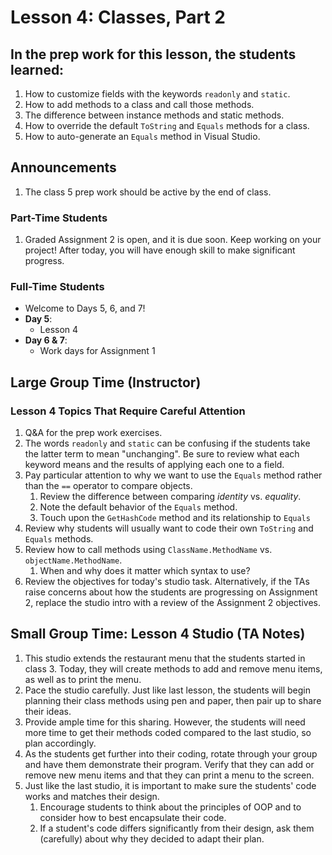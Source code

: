 # Lesson 4: Classes, Part 2

## In the prep work for this lesson, the students learned:

1. How to customize fields with the keywords ``readonly`` and ``static``.
1. How to add methods to a class and call those methods.
1. The difference between instance methods and static methods.
1. How to override the default ``ToString`` and ``Equals`` methods for a class.
1. How to auto-generate an ``Equals`` method in Visual Studio.

## Announcements

1. The class 5 prep work should be active by the end of class.


### Part-Time Students

1. Graded Assignment 2 is open, and it is due soon. Keep working on your project! After today, you will have enough skill to make significant progress.

### Full-Time Students

* Welcome to Days 5, 6, and 7!
* **Day 5**:
    * Lesson 4
* **Day 6 & 7**:
    * Work days for Assignment 1

## Large Group Time (Instructor)

### Lesson 4 Topics That Require Careful Attention

1. Q&A for the prep work exercises.
1. The words ``readonly`` and ``static`` can be confusing if the students take the latter term to mean "unchanging". Be sure to review what each keyword means and the results of applying each one to a field.
1. Pay particular attention to why we want to use the ``Equals`` method rather than the ``==`` operator to compare objects.
    1. Review the difference between comparing *identity* vs. *equality*.
    1. Note the default behavior of the ``Equals`` method.
    1. Touch upon the ``GetHashCode`` method and its relationship to ``Equals``
1. Review why students will usually want to code their own ``ToString`` and ``Equals`` methods.
1. Review how to call methods using ``ClassName.MethodName`` vs. ``objectName.MethodName``.
    1. When and why does it matter which syntax to use?
1. Review the objectives for today's studio task. Alternatively, if the TAs raise concerns about how the students are progressing on Assignment 2, replace the studio intro with a review of the Assignment 2 objectives.

## Small Group Time: Lesson 4 Studio (TA Notes)

1. This studio extends the restaurant menu that the students started in class 3. Today, they will create methods to add and remove menu items, as well as to print the menu.
1. Pace the studio carefully. Just like last lesson, the students will begin planning their class methods using pen and paper, then pair up to share their ideas.
1. Provide ample time for this sharing. However, the students will need more time to get their methods coded compared to the last studio, so plan accordingly.
1. As the students get further into their coding, rotate through your group and have them demonstrate their program. Verify that they can add or remove new menu items and that they can print a menu to the screen.
1. Just like the last studio, it is important to make sure the students' code works and matches their design.
    1. Encourage students to think about the principles of OOP and to consider how to best encapsulate their code.
    1. If a student's code differs significantly from their design, ask them (carefully) about why they decided to adapt their plan.
